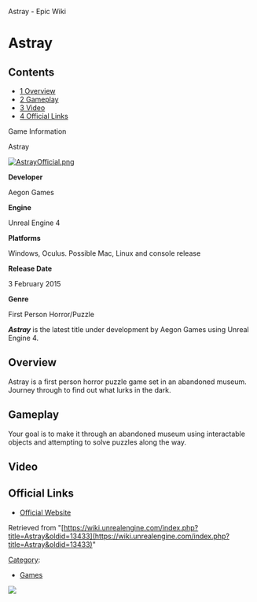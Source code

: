 Astray - Epic Wiki                    

Astray
======

Contents
--------

*   [1 Overview](#Overview)
*   [2 Gameplay](#Gameplay)
*   [3 Video](#Video)
*   [4 Official Links](#Official_Links)

Game Information

Astray

[![AstrayOfficial.png](https://d3ar1piqh1oeli.cloudfront.net/3/38/AstrayOfficial.png/240px-AstrayOfficial.png)](/File:AstrayOfficial.png)

**Developer**

Aegon Games

**Engine**

Unreal Engine 4

**Platforms**

Windows, Oculus. Possible Mac, Linux and console release

**Release Date**

3 February 2015

**Genre**

First Person Horror/Puzzle

_**Astray**_ is the latest title under development by Aegon Games using Unreal Engine 4.

Overview
--------

Astray is a first person horror puzzle game set in an abandoned museum. Journey through to find out what lurks in the dark.

  

Gameplay
--------

Your goal is to make it through an abandoned museum using interactable objects and attempting to solve puzzles along the way.

Video
-----

Official Links
--------------

*   [Official Website](http://www.aegongames.com/astray/)

Retrieved from "[https://wiki.unrealengine.com/index.php?title=Astray&oldid=13433](https://wiki.unrealengine.com/index.php?title=Astray&oldid=13433)"

[Category](/Special:Categories "Special:Categories"):

*   [Games](/Category:Games "Category:Games")

  ![](https://tracking.unrealengine.com/track.png)